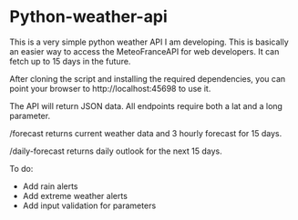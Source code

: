 # Python-weather-api

This is a very simple python weather API I am developing. This is basically an easier way to access the MeteoFranceAPI for web developers. It can fetch up to 15 days in the future. 

After cloning the script and installing the required dependencies, you can point your browser to http://localhost:45698 to use it.

The API will return JSON data. All endpoints require both a lat and a long parameter.

/forecast returns current weather data and 3 hourly forecast for 15 days.

/daily-forecast returns daily outlook for the next 15 days.

To do:

- Add rain alerts
- Add extreme weather alerts
- Add input validation for parameters
